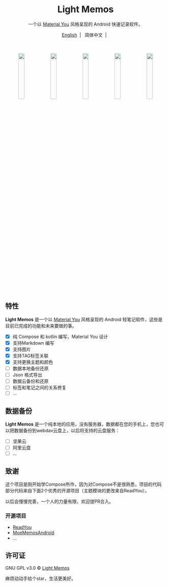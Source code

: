 

<div align="center">
    <h1>Light Memos</h1>
    <p>一个以 <a target="_blank" href="https://m3.material.io/">Material You</a> 风格呈现的 Android 快速记录软件。</p>
    <a target="_blank" href="todo">English</a>&nbsp;&nbsp;|&nbsp;&nbsp;
    简体中文&nbsp;&nbsp;|&nbsp;&nbsp;</p>
    <br/>
    <br/>
    <img src="https://s1.ax1x.com/2023/09/07/pPyNFZq.png" width="19.2%" alt="" />
    <img src="https://s1.ax1x.com/2023/09/07/pPyNAoV.png" width="19.2%" alt="" />
    <img src="https://s1.ax1x.com/2023/09/07/pPyNPLn.png" width="19.2%" alt="" />
    <img src="https://s1.ax1x.com/2023/09/07/pPyNCss.png" width="19.2%" alt="" />
    <img src="https://s1.ax1x.com/2023/09/07/pPyN9Mj.png" width="19.2%" alt="" />
</div>

## 特性

**Light Memos** 是一个以 [Material You](https://m3.material.io/) 风格呈现的 Android 轻笔记软件，这些是目前已完成的功能和未来要做的事。

- [x] 纯 Compose 和 kotlin 编写，Material You 设计
- [x] 支持Markdown 编写
- [x] 支持图片
- [x] 支持TAG标签关联
- [x] 支持更换主题和颜色
- [ ] 数据本地备份还原
- [ ] Json 格式导出
- [ ] 数据云备份和还原
- [ ] 标签和笔记之间的关系修复
- [ ] ...

## 数据备份

**Light Memos** 是一个纯本地的应用，没有服务器，数据都在您的手机上，您也可以把数据备份到webdav云盘上，以后将支持的云盘服务：

- [ ] 坚果云
- [ ] 阿里云盘
- [ ] ...

## 致谢

这个项目是刚开始学Compose所作，因为对Compose不是很熟悉，项目的代码部分代码来自下面2个优秀的开源项目（主题模块的更改来自ReadYou）。

以后会慢慢完善，一个人的力量有限，欢迎提PR合入。

### 开源项目

- [ReadYou](https://github.com/Ashinch/ReadYou)
- [MoeMemosAndroid](https://github.com/mudkipme/MoeMemosAndroid)
- ...

## 许可证

GNU GPL v3.0 © [Light Memos](https://github.com/ldlywt/Memos/blob/master/LICENSE)



麻烦动动手给个star，生活更美好。
